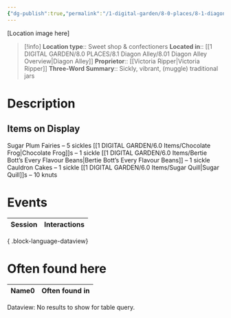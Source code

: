 ```yaml
---
{"dg-publish":true,"permalink":"/1-digital-garden/8-0-places/8-1-diagon-alley/8-1-31-sugar-plum-s-sweetshop/","tags":["#place","#diagon-alley","shop"]}
---
```


[Location image here]
>[!info]
>**Location type**::  Sweet shop & confectioners
>**Located in**:: [[1 DIGITAL GARDEN/8.0 PLACES/8.1 Diagon Alley/8.01 Diagon Alley Overview\|Diagon Alley]]
>**Proprietor**:: [[Victoria Ripper\|Victoria Ripper]]
>**Three-Word Summary**:: Sickly, vibrant, (muggle) traditional jars 

# Description


## Items on Display

Sugar Plum Fairies – 5 sickles
[[1 DIGITAL GARDEN/6.0 Items/Chocolate Frog\|Chocolate Frog]]s – 1 sickle
[[1 DIGITAL GARDEN/6.0 Items/Bertie Bott’s Every Flavour Beans\|Bertie Bott’s Every Flavour Beans]] – 1 sickle
Cauldron Cakes – 1 sickle
[[1 DIGITAL GARDEN/6.0 Items/Sugar Quill\|Sugar Quill]]s – 10 knuts

# Events

| Session | Interactions |
| ------- | ------------ |

{ .block-language-dataview}

# Often found here

<div><table class="dataview table-view-table"><thead class="table-view-thead"><tr class="table-view-tr-header"><th class="table-view-th"><span>Name</span><span class="dataview small-text">0</span></th><th class="table-view-th"><span>Often found in</span></th></tr></thead><tbody class="table-view-tbody"></tbody></table><div class="dataview dataview-error-box"><p class="dataview dataview-error-message">Dataview: No results to show for table query.</p></div></div>